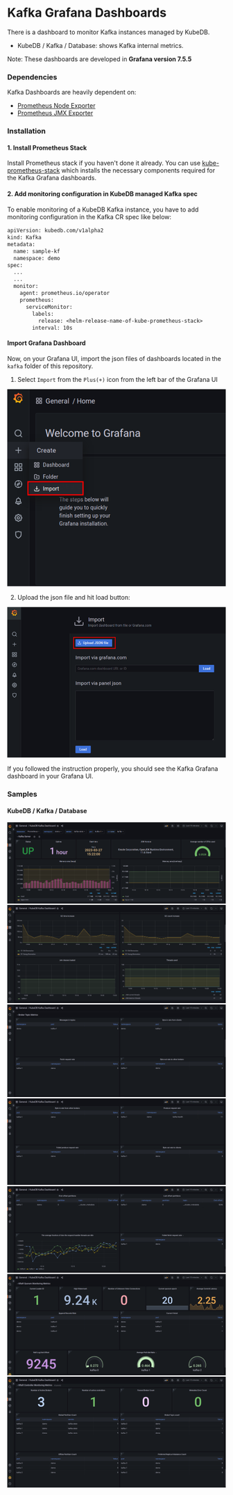 # Kafka Grafana Dashboards

There is a dashboard to monitor Kafka instances managed by KubeDB.
- KubeDB / Kafka / Database: shows Kafka internal metrics.

Note: These dashboards are developed in **Grafana version 7.5.5**

### Dependencies

Kafka Dashboards are heavily dependent on:

- [Prometheus Node Exporter](https://github.com/prometheus/node_exporter)
- [Prometheus JMX Exporter](https://github.com/prometheus/jmx_exporter)


### Installation

#### 1. Install Prometheus Stack

Install Prometheus stack if you haven't done it already. You can use [kube-prometheus-stack](https://artifacthub.io/packages/helm/prometheus-community/kube-prometheus-stack) which installs the necessary components required for the Kafka Grafana dashboards.

#### 2. Add monitoring configuration in KubeDB managed Kafka spec

To enable monitoring of a KubeDB Kafka instance, you have to add monitoring configuration in the Kafka CR spec like below:

```
apiVersion: kubedb.com/v1alpha2
kind: Kafka
metadata:
  name: sample-kf
  namespace: demo
spec:
  ...
  ...
  monitor:
    agent: prometheus.io/operator
    prometheus:
      serviceMonitor:
        labels:
          release: <helm-release-name-of-kube-prometheus-stack>
        interval: 10s
```

#### Import Grafana Dashboard

Now, on your Grafana UI, import the json files of dashboards located in the `kafka` folder of this repository.


1. Select `Import` from the `Plus(+)` icon from the left bar of the Grafana UI

![Import New Dashboard](/kafka/images/import_dashboard_1.png)

2. Upload the json file and hit load button:

![Upload Dashboard JSON](/kafka/images/import_dashboard_2.png)


If you followed the instruction properly, you should see the Kafka Grafana dashboard in your Grafana UI.

### Samples

#### KubeDB / Kafka / Database

![KubeDB / Kafka / Database](/kafka/images/Kafka-server-metrics-0.png)
![KubeDB / Kafka / Database](/kafka/images/kafka-server-metrics-1.png)
![KubeDB / Kafka / Database](/kafka/images/Kafka-broker-topic-metrics-0.png)
![KubeDB / Kafka / Database](/kafka/images/kafka-broker-topic-metrics-1.png)
![KubeDB / Kafka / Database](/kafka/images/Kafka-broker-topic-metrics-2.png)
![KubeDB / Kafka / Database](/kafka/images/kafka-kraft-quorum-monitoring-metrics.png)
![KubeDB / Kafka / Database](/kafka/images/kafka-kraft-controller-monitoring-metrics.png)
